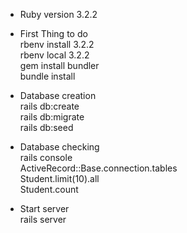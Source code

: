 * Ruby version 3.2.2

* First Thing to do<br>
  rbenv install 3.2.2<br>
  rbenv local 3.2.2<br>
  gem install bundler<br>
  bundle install<br>

* Database creation<br>
  rails db:create<br>
  rails db:migrate<br>
  rails db:seed<br>

* Database checking<br>
  rails console<br>
  ActiveRecord::Base.connection.tables<br>
  Student.limit(10).all<br>
  Student.count<br>

* Start server<br>
  rails server<br>
